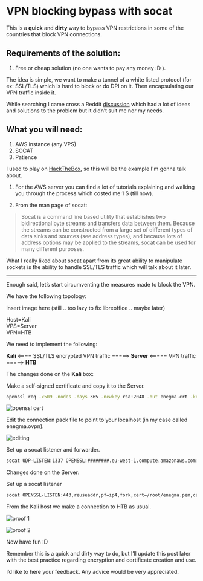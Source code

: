 # __VPN blocking bypass with socat__

This is a **quick** and __dirty__ way to bypass VPN restrictions in some of the countries that block VPN connections.

## Requirements of the solution:

1. Free or cheap solution (no one wants to pay any money :D ).  

The idea is simple, we want to make a tunnel of a white listed protocol (for ex: SSL/TLS) which is hard to block or do DPI on it. Then encapsulating our VPN traffic inside it.

While searching I came cross a Reddit [discussion](https://redd.it/73zc61) which had a lot of ideas and solutions to the problem but it didn’t suit me nor my needs.

## What you will need:

1. AWS instance (any VPS)
2. SOCAT
3. Patience


I used to play on [HackTheBox](https://www.hackthebox.eu/), so this will be the example I'm gonna talk about.

1. For the AWS server you can find a lot of tutorials explaining and walking you through the process which costed me 1 $ (till now).

2. From the man page of socat:

> Socat is a command line based utility that establishes two bidirectional byte streams and transfers data between them. Because the streams can be constructed from a large set of different types of data sinks and sources (see address types), and because lots of address options may be applied to the streams, socat can be used for many different purposes.

What I really liked about socat apart from its great ability to manipulate sockets is the ability to handle SSL/TLS traffic which will talk about it later.

---

Enough said, let’s start circumventing the measures made to block the VPN.

We have the following topology:

insert image here (still .. too lazy to fix libreoffice .. maybe later)

Host=Kali  
VPS=Server  
VPN=HTB  

We need to implement the following:

__Kali__ <==== SSL/TLS encrypted VPN traffic =====> __Server__ <===== VPN traffic =====> __HTB__

The changes done on the __Kali__ box:

Make a self-signed certificate and copy it to the Server.
```bash
openssl req -x509 -nodes -days 365 -newkey rsa:2048 -out enegma.crt -keyout enegma.key
```  

![openssl cert](https://3n39m4.github.com/images/vpn/openssl-cert.png)


Edit the connection pack file to point to your localhost (in my case called enegma.ovpn).

![editing](https://3n39m4.github.com/images/vpn/enegma.ovpn-edit.png)


Set up a socat listener and forwarder.
```bash
socat UDP-LISTEN:1337 OPENSSL:########.eu-west-1.compute.amazonaws.com:443,reuseaddr,pf=ip4,fork,cert=/root/tmp/enegma.pem,cafile=/root/tmp/enegma.pem,verify=0
```  


Changes done on the Server:

Set up a socat listener
```bash
socat OPENSSL-LISTEN:443,reuseaddr,pf=ip4,fork,cert=/root/enegma.pem,cafile=/root/enegma.pem,verify=0 UDP:edge-eu-free-1.hackthebox.eu:1337
```

From the Kali host we make a connection to HTB as usual.

![proof 1](https://3n39m4.github.com/images/vpn/proof1-sec.png)

![proof 2](https://3n39m4.github.com/images/vpn/proof2.png)

Now have fun :D  

Remember this is a quick and dirty way to do, but I’ll update this post later with the best practice regarding encryption and certificate creation and use.

I’d like to here your feedback. Any advice would be very appreciated.
